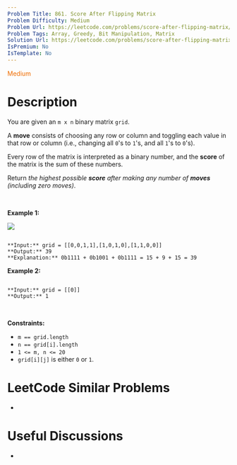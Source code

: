 ```yaml
---
Problem Title: 861. Score After Flipping Matrix
Problem Difficulty: Medium
Problem Url: https://leetcode.com/problems/score-after-flipping-matrix/
Problem Tags: Array, Greedy, Bit Manipulation, Matrix
Solution Url: https://leetcode.com/problems/score-after-flipping-matrix/solution/
IsPremium: No
IsTemplate: No
---
```


<span style="color: rgb(239, 108, 0);">Medium</span>

# Description

You are given an `m x n` binary matrix `grid`.


A **move** consists of choosing any row or column and toggling each value in that row or column (i.e., changing all `0`'s to `1`'s, and all `1`'s to `0`'s).


Every row of the matrix is interpreted as a binary number, and the **score** of the matrix is the sum of these numbers.


Return *the highest possible **score** after making any number of **moves** (including zero moves)*.


 


**Example 1:**


![](https://assets.leetcode.com/uploads/2021/07/23/lc-toogle1.jpg)

```

**Input:** grid = [[0,0,1,1],[1,0,1,0],[1,1,0,0]]
**Output:** 39
**Explanation:** 0b1111 + 0b1001 + 0b1111 = 15 + 9 + 15 = 39

```

**Example 2:**



```

**Input:** grid = [[0]]
**Output:** 1

```

 


**Constraints:**


* `m == grid.length`
* `n == grid[i].length`
* `1 <= m, n <= 20`
* `grid[i][j]` is either `0` or `1`.




# LeetCode Similar Problems

- []()

# Useful Discussions

- []()
